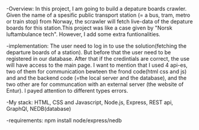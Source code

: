 
-Overview:
In this project, I am going to build a depature boards crawler.  Given the name of a spesific public transport station (= a bus, tram, metro or train stop) from Norway,  the scrawler will fetch live-data of the depature boards for this station.This project was like a case given by "Norsk luftambulance tech". However, I add some extra funtionalities.

-implementation:
The user need to log in to use the solution(fetching the departure boards of a station). But before that the user need to be registered in our database. After that if the credintials are correct, the use will have access to the main page. I want to mention that I used 4 api-es, two of them for communication bewteen the frond code(html css and js) and  and the backend code (=the local server and the database), and the two other are for communcation with an external server (the website of Entur). I payed attention to different types errors.


-My stack: 
HTML, CSS and Javascript, Node.js, Express, REST api, GraphQl, NEDB(database)

-requirements:
npm install node/express/nedb


